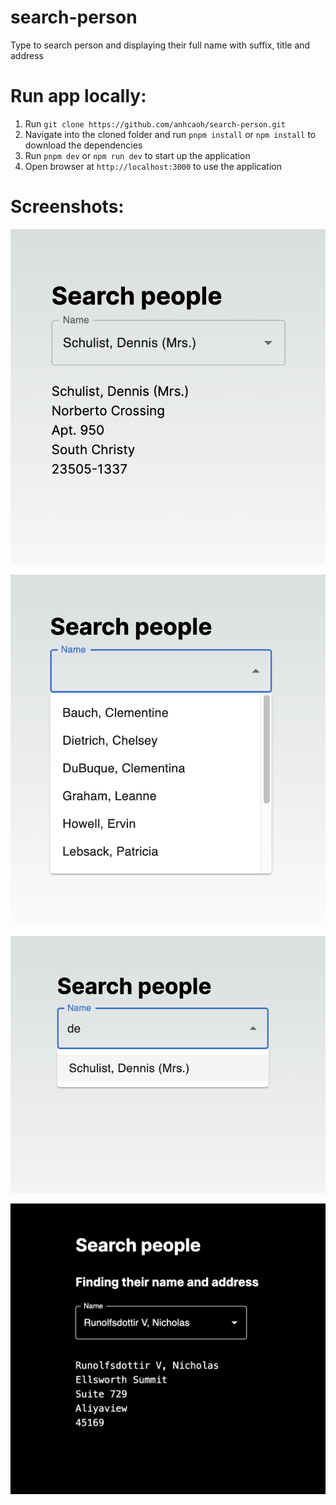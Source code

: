 # search-person

Type to search person and displaying their full name with suffix, title and address

# Run app locally:

1. Run `git clone https://github.com/anhcaoh/search-person.git`
2. Navigate into the cloned folder and run `pnpm install` or `npm install` to download the dependencies
3. Run `pnpm dev` or `npm run dev` to start up the application
4. Open browser at `http://localhost:3000` to use the application

# Screenshots:

![Search people app](/public/images/search-people.png?raw=true "Search people app")

![People listing alphabetically](/public/images/people-list.png?raw=true "People listing alphabetically")

![Type to search person](/public/images/type-to-search.png?raw=true "Type to search person")

![Dark mode](/public/images/dark-mode.png?raw=true "Dark mode")